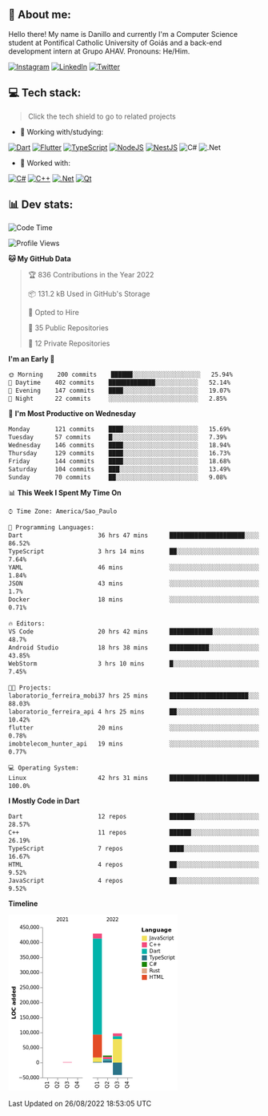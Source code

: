 ## 🌈 About me:
Hello there! My name is Danillo and currently I'm a Computer Science student at Pontifical Catholic University of Goiás and a back-end development intern at Grupo AHAV. Pronouns: He/Him.

[![Instagram](https://img.shields.io/badge/Instagram-%23E4405F.svg?logo=Instagram&logoColor=white)](https://instagram.com/danilloilggner) [![LinkedIn](https://img.shields.io/badge/LinkedIn-%230077B5.svg?logo=linkedin&logoColor=white)](https://linkedin.com/in/danilloism) [![Twitter](https://img.shields.io/badge/Twitter-%231DA1F2.svg?logo=Twitter&logoColor=white)](https://twitter.com/danilloism) 

## 💻 Tech stack:
> Click the tech shield to go to related projects

- 🔭 Working with/studying:

[![Dart](https://img.shields.io/badge/dart-%230175C2.svg?style=for-the-badge&logo=dart&logoColor=white)](https://github.com/danilloism/danilloism/blob/main/Flutter.md) [![Flutter](https://img.shields.io/badge/Flutter-%2302569B.svg?style=for-the-badge&logo=Flutter&logoColor=white)](https://github.com/danilloism/danilloism/blob/main/Flutter.md) [![TypeScript](https://img.shields.io/badge/typescript-%23007ACC.svg?style=for-the-badge&logo=typescript&logoColor=white)](https://github.com/danilloism/danilloism/blob/main/Typescript.md) [![NodeJS](https://img.shields.io/badge/node.js-6DA55F?style=for-the-badge&logo=node.js&logoColor=white)](https://github.com/danilloism/danilloism/blob/main/Node.js.md) [![NestJS](https://img.shields.io/badge/nestjs-%23E0234E.svg?style=for-the-badge&logo=nestjs&logoColor=white)](https://github.com/danilloism/danilloism/blob/main/Nest.js.md) ![C#](https://img.shields.io/badge/c%23-%23239120.svg?style=for-the-badge&logo=c-sharp&logoColor=white) ![.Net](https://img.shields.io/badge/.NET-5C2D91?style=for-the-badge&logo=.net&logoColor=white)
<!---
- 🌱 Currently learning:

![Vue.js](https://img.shields.io/badge/vuejs-%2335495e.svg?style=for-the-badge&logo=vuedotjs&logoColor=%234FC08D) ![Angular](https://img.shields.io/badge/angular-%23DD0031.svg?style=for-the-badge&logo=angular&logoColor=white)
--->
- 💫 Worked with:

[![C#](https://img.shields.io/badge/c%23-%23239120.svg?style=for-the-badge&logo=c-sharp&logoColor=white)](#) [![C++](https://img.shields.io/badge/c++-%2300599C.svg?style=for-the-badge&logo=c%2B%2B&logoColor=white)](https://github.com/danilloism/danilloism/blob/main/C%2B%2B.md) [![.Net](https://img.shields.io/badge/.NET-5C2D91?style=for-the-badge&logo=.net&logoColor=white)](#) [![Qt](https://img.shields.io/badge/Qt-%23217346.svg?style=for-the-badge&logo=Qt&logoColor=white)](https://github.com/danilloism/danilloism/blob/main/C%2B%2B.md)

## 📊 Dev stats:
<!---
[![](https://github-readme-stats.vercel.app/api?username=danilloism&theme=radical&hide_border=false&include_all_commits=false&count_private=false)](#)<br>
[![](https://github-readme-streak-stats.herokuapp.com/?user=danilloism&theme=radical&hide_border=false)](#)<br>
[![](https://github-readme-stats.vercel.app/api/top-langs/?username=danilloism&theme=radical&hide_border=false&include_all_commits=false&count_private=false&layout=compact)](#)<br>
--->
<!--START_SECTION:waka-->
![Code Time](http://img.shields.io/badge/Code%20Time-569%20hrs%206%20mins-blue)

![Profile Views](http://img.shields.io/badge/Profile%20Views-0-blue)

**🐱 My GitHub Data** 

> 🏆 836 Contributions in the Year 2022
 > 
> 📦 131.2 kB Used in GitHub's Storage 
 > 
> 💼 Opted to Hire
 > 
> 📜 35 Public Repositories 
 > 
> 🔑 12 Private Repositories  
 > 
**I'm an Early 🐤** 

```text
🌞 Morning    200 commits    ██████░░░░░░░░░░░░░░░░░░░   25.94% 
🌆 Daytime    402 commits    █████████████░░░░░░░░░░░░   52.14% 
🌃 Evening    147 commits    ████░░░░░░░░░░░░░░░░░░░░░   19.07% 
🌙 Night      22 commits     ░░░░░░░░░░░░░░░░░░░░░░░░░   2.85%

```
📅 **I'm Most Productive on Wednesday** 

```text
Monday       121 commits    ████░░░░░░░░░░░░░░░░░░░░░   15.69% 
Tuesday      57 commits     █░░░░░░░░░░░░░░░░░░░░░░░░   7.39% 
Wednesday    146 commits    ████░░░░░░░░░░░░░░░░░░░░░   18.94% 
Thursday     129 commits    ████░░░░░░░░░░░░░░░░░░░░░   16.73% 
Friday       144 commits    ████░░░░░░░░░░░░░░░░░░░░░   18.68% 
Saturday     104 commits    ███░░░░░░░░░░░░░░░░░░░░░░   13.49% 
Sunday       70 commits     ██░░░░░░░░░░░░░░░░░░░░░░░   9.08%

```


📊 **This Week I Spent My Time On** 

```text
⌚︎ Time Zone: America/Sao_Paulo

💬 Programming Languages: 
Dart                     36 hrs 47 mins      █████████████████████░░░░   86.52% 
TypeScript               3 hrs 14 mins       ██░░░░░░░░░░░░░░░░░░░░░░░   7.64% 
YAML                     46 mins             ░░░░░░░░░░░░░░░░░░░░░░░░░   1.84% 
JSON                     43 mins             ░░░░░░░░░░░░░░░░░░░░░░░░░   1.7% 
Docker                   18 mins             ░░░░░░░░░░░░░░░░░░░░░░░░░   0.71%

🔥 Editors: 
VS Code                  20 hrs 42 mins      ████████████░░░░░░░░░░░░░   48.7% 
Android Studio           18 hrs 38 mins      ███████████░░░░░░░░░░░░░░   43.85% 
WebStorm                 3 hrs 10 mins       █░░░░░░░░░░░░░░░░░░░░░░░░   7.45%

🐱‍💻 Projects: 
laboratorio_ferreira_mobi37 hrs 25 mins      ██████████████████████░░░   88.03% 
laboratorio_ferreira_api 4 hrs 25 mins       ██░░░░░░░░░░░░░░░░░░░░░░░   10.42% 
flutter                  20 mins             ░░░░░░░░░░░░░░░░░░░░░░░░░   0.78% 
imobtelecom_hunter_api   19 mins             ░░░░░░░░░░░░░░░░░░░░░░░░░   0.77%

💻 Operating System: 
Linux                    42 hrs 31 mins      █████████████████████████   100.0%

```

**I Mostly Code in Dart** 

```text
Dart                     12 repos            ███████░░░░░░░░░░░░░░░░░░   28.57% 
C++                      11 repos            ██████░░░░░░░░░░░░░░░░░░░   26.19% 
TypeScript               7 repos             ████░░░░░░░░░░░░░░░░░░░░░   16.67% 
HTML                     4 repos             ██░░░░░░░░░░░░░░░░░░░░░░░   9.52% 
JavaScript               4 repos             ██░░░░░░░░░░░░░░░░░░░░░░░   9.52%

```


**Timeline**

![Chart not found](https://raw.githubusercontent.com/danilloism/danilloism/main/charts/bar_graph.png) 


 Last Updated on 26/08/2022 18:53:05 UTC
<!--END_SECTION:waka-->
